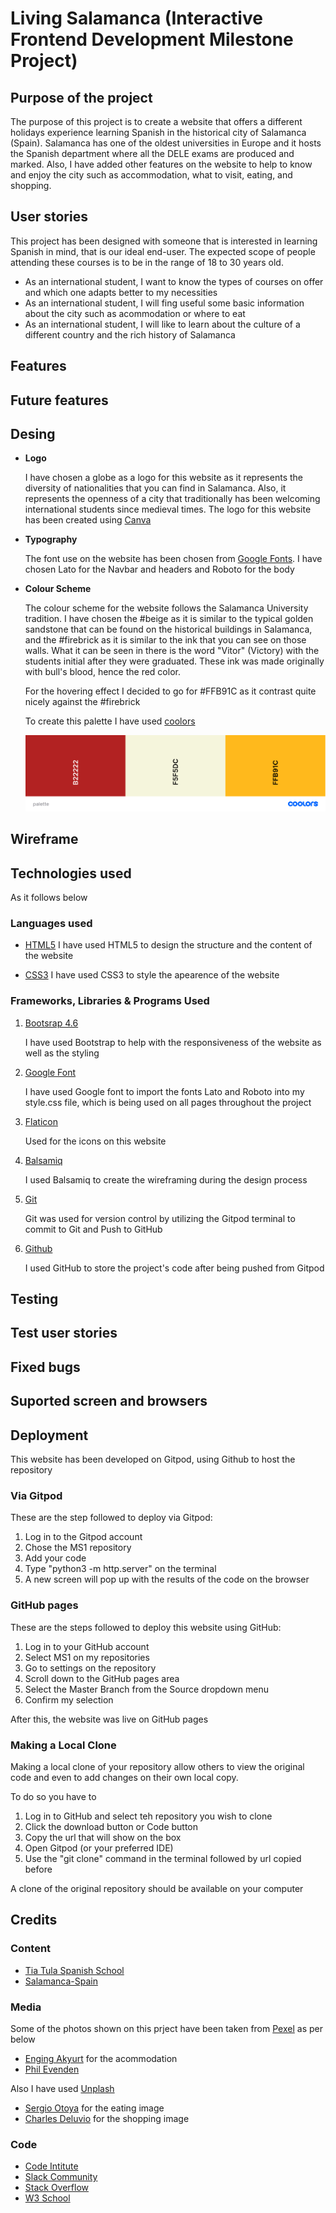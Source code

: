 # Living Salamanca (Interactive Frontend Development Milestone Project)
## Purpose of the project

The purpose of this project is to create a website that offers a different holidays experience learning Spanish in the historical city of Salamanca (Spain). Salamanca has one of the oldest universities in Europe and it hosts the Spanish department where all the DELE exams are produced and marked. Also, I have added other features on the website to help to know and enjoy the city such as accommodation, what to visit, eating, and shopping.
## User stories

This project has been designed with someone that is interested in learning Spanish in mind, that is our ideal end-user. The expected scope of people attending these courses is to be in the range of 18 to 30 years old.

* As an international student, I want to know the types of courses on offer and which one adapts better to my necessities
* As an international student, I will fing useful some basic information about the city such as acommodation or where to eat
* As an international student, I will like to learn about the culture of a different country and the rich history of Salamanca
## Features

## Future features

## Desing

* **Logo**

    I have chosen a globe as a logo for this website as it represents the diversity of nationalities that you can find in Salamanca. Also, it represents the openness of a city that traditionally has been welcoming international students since medieval times.
    The logo for this website has been created using [Canva](https://www.canva.com/design/play?category=tACZCvjI6mE)

* **Typography**

    The font use on the website has been chosen from [Google Fonts](https://fonts.google.com/). I have chosen Lato for the Navbar and headers and Roboto for the body

* **Colour Scheme**

    The colour scheme for the website follows the Salamanca University tradition. 
    I have chosen the #beige as it is similar to the typical golden sandstone that can be found on the historical buildings in Salamanca, and the #firebrick as it is similar to the ink that you can see on those walls. What it can be seen in there is the word "Vitor" (Victory) with the students initial after they were graduated. These ink was made originally with bull's blood, hence the red color.

    For the hovering effect I decided to go for #FFB91C as it contrast quite nicely against the #firebrick

    To create this palette I have used [coolors](https://coolors.co/)

    ![Palette](/doc/screenshots/palette.png)



## Wireframe

## Technologies used

As it follows below
### Languages used
* [HTML5](https://en.wikipedia.org/wiki/HTML5) I have used HTML5 to design the structure  and the content of the website 

* [CSS3](https://en.wikipedia.org/wiki/CSS) I have used CSS3 to style the apearence of the website
### Frameworks, Libraries & Programs Used

1. [Bootsrap 4.6](https://getbootstrap.com/docs/4.6/getting-started/introduction/)

    I have used Bootstrap to help with the responsiveness of the website as well as the styling

2. [Google Font](https://fonts.google.com/)

    I have used Google font to import the fonts Lato and Roboto into my style.css file, which is being used on all pages throughout the project

3. [Flaticon](https://www.flaticon.com/)

    Used for the icons on this website

 4. [Balsamiq](https://balsamiq.com/)

    I used Balsamiq to create the wireframing during the design process

5. [Git](https://git-scm.com/)

    Git was used for version control by utilizing the Gitpod terminal to commit to Git and Push to GitHub

6. [Github](https://github.com/Gloria-21/yoga-project)

    I used GitHub to store the project's code after being pushed from Gitpod

## Testing

## Test user stories

## Fixed bugs

## Suported screen and browsers

## Deployment

This website has been developed on Gitpod, using Github to host the repository

### Via Gitpod 

These are the step followed to deploy via Gitpod:
1. Log in to the Gitpod account 
2. Chose the MS1 repository
3. Add your code 
4. Type "python3 -m http.server" on the terminal
5. A new screen will pop up with the results of the code on the browser
### GitHub pages

These are the steps followed to deploy this website using GitHub:

1. Log in to your  GitHub account
2. Select MS1 on my repositories
3. Go to settings on the repository
4. Scroll down to the GitHub pages area
5. Select the Master Branch from the Source dropdown menu
6. Confirm my selection 

After this, the website was live on GitHub pages

### Making a Local Clone

Making a local clone of your repository allow others to view the original code and even to add changes on their own local copy.

To do so you have to 
1. Log in to GitHub and select teh repository you wish to clone
2. Click the download button or Code button
3. Copy the url that will show on the box
4. Open Gitpod (or your preferred IDE)
5. Use the "git clone" command in the terminal followed by url copied before

A clone of the original repository should be available on your computer
## Credits
 ### Content
 * [Tia Tula Spanish School](https://www.tiatula.com/)
 * [Salamanca-Spain](http://salamanca-spain.info/)
 ### Media
 Some of the photos shown on this prject have been taken from [Pexel](https://www.pexels.com/) as per below
 * [Enging Akyurt](https://www.pexels.com/photo/white-bed-sheet-set-2736388/) for the acommodation
 * [Phil Evenden](https://www.pexels.com/photo/city-water-building-lake-8335363/)

 Also I have used [Unplash]()
 * [Sergio Otoya](https://unsplash.com/photos/pDd4-iD9KTo) for the eating image
 * [Charles Deluvio](https://unsplash.com/photos/pDd4-iD9KTo) for the shopping image
  
 ### Code
 * [Code Intitute](https://codeinstitute.net/)
 * [Slack Community](https://slack.com/intl/en-no/)
 * [Stack Overflow](https://stackoverflow.com/)
 * [W3 School](https://www.w3schools.com/)



